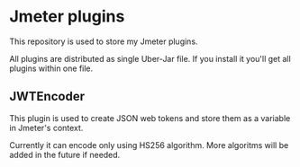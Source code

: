 # Jmeter plugins

This repository is used to store my Jmeter plugins. 

All plugins are distributed as single Uber-Jar file.
If you install it you'll get all plugins within one file.


## JWTEncoder

This plugin is used to create JSON web tokens and store them
as a variable in Jmeter's context.

Currently it can encode only using HS256 algorithm. More algoritms will be 
added in the future if needed.